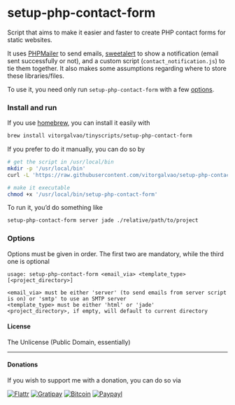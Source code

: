 # setup-php-contact-form

Script that aims to make it easier and faster to create PHP contact forms for static websites.

It uses [PHPMailer](https://github.com/PHPMailer/PHPMailer) to send emails, [sweetalert](https://github.com/t4t5/sweetalert) to show a notification (email sent successfully or not), and a custom script (`contact_notification.js`) to tie them together. It also makes some assumptions regarding where to store these libraries/files.

To use it, you need only run `setup-php-contact-form` with a few [options](#options).

### Install and run

If you use [homebrew](http://brew.sh/), you can install it easily with

```bash
brew install vitorgalvao/tinyscripts/setup-php-contact-form
```

If you prefer to do it manually, you can do so by

```bash
# get the script in /usr/local/bin
mkdir -p '/usr/local/bin'
curl -L 'https://raw.githubusercontent.com/vitorgalvao/setup-php-contact-form/master/setup-php-contact-form' -o '/usr/local/bin/setup-php-contact-form'

# make it executable
chmod +x '/usr/local/bin/setup-php-contact-form'
```

To run it, you’d do something like

```bash
setup-php-contact-form server jade ./relative/path/to/project
```

### Options

Options must be given in order. The first two are mandatory, while the third one is optional

```
usage: setup-php-contact-form <email_via> <template_type> [<project_directory>]

<email_via> must be either 'server' (to send emails from server script is on) or 'smtp' to use an SMTP server
<template_type> must be either 'html' or 'jade'
<project_directory>, if empty, will default to current directory
```

#### License
The Unlicense (Public Domain, essentially)

---

#### Donations
If you wish to support me with a donation, you can do so via

[![Flattr](https://dl.dropboxusercontent.com/s/3wgyqj4bqvrxl1g/donations_flattr.svg)](https://flattr.com/submit/auto?user_id=vitor&url=https://github.com/vitorgalvao/alfred-workflows&title=alfred-workflows&language=en_GB&tags=github,alfred&category=software)
[![Gratipay](https://dl.dropboxusercontent.com/s/gat64icoqwwm703/donations_gratipay.svg)](https://gratipay.com/vitorgalvao/)
[![Bitcoin](https://dl.dropboxusercontent.com/s/zhlepx2l8aut79s/donations_bitcoin.svg)](https://dl.dropboxusercontent.com/s/02rg1yvnwaczh3m/bitcoin_tip_jar.txt)
[![Paypayl](https://dl.dropboxusercontent.com/s/2q2fluda9z695le/donations_paypal.svg)](https://www.paypal.com/cgi-bin/webscr?cmd=_xclick&business=hgdesigns%40gmail%2ecom&item_name=Tip%20for%20vitorgalvao&currency_code=EUR)
